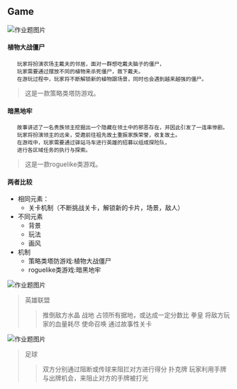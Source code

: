 ## Game

![作业题图片](https://img-blog.csdnimg.cn/e4cac83af05e47f2b31103b86f4e5453.png "练习2.1")


#### 植物大战僵尸
 ```shell
    玩家将扮演农场主戴夫的邻居，面对一群想吃戴夫脑子的僵尸，
    玩家需要通过摆放不同的植物来杀死僵尸，救下戴夫。
    在游玩过程中，玩家将不断解锁新的植物跟场景，同时也会遇到越来越强的僵尸。
 ```
 > 这是一款策略类塔防游戏。


#### 暗黑地牢
 ```shell 
    故事讲述了一名贵族领主挖掘出一个隐藏在领土中的邪恶存在，并因此引发了一连串惨剧。
    玩家将扮演领主的远亲，受邀前往祖先故土重振家族荣誉，收复故土。
    在游戏中，玩家需要通过驿站马车进行英雄的招募以组成探险队，
    进行各区域任务的执行与探索。
 ```
 > 这是一款roguelike类游戏。

#### 两者比较

+ 相同元素：
  + 关卡机制（不断挑战关卡，解锁新的卡片，场景，敌人）
+ 不同元素
  + 背景
  + 玩法
  + 画风
+ 机制
  + 策略类塔防游戏:植物大战僵尸
  + roguelike类游戏:暗黑地牢 



![作业题图片](https://img-blog.csdnimg.cn/c1acad50fab743d78a3b282f7acd994f.png "练习2.2")

> 英雄联盟
>> 推倒敌方水晶
> 战地
>> 占领所有据地，或达成一定分数比
> 拳皇
>> 将敌方玩家的血量耗尽
> 使命召唤
>> 通过故事性关卡

![作业题图片](https://img-blog.csdnimg.cn/979bbf97211544cd9568ecac96168ff1.png "练习2.3")

> 足球
>> 双方分别通过阻断或传球来阻拦对方进行得分
> 扑克牌
>> 玩家利用手牌与出牌机会，来阻止对方的手牌被打光
